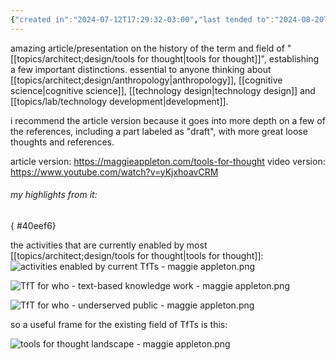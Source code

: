 ```yaml
---
{"created in":"2024-07-12T17:29:32-03:00","last tended to":"2024-08-20T16:01:33-03:00","tags":["toolsforthought","essay","knowledgemanagement","highlights","video","tier1","resource"],"dg-publish":true,"permalink":"/references/design/tools-for-thought-as-cultural-practices-not-computational-objects/","dgPassFrontmatter":true,"created":"2024-07-12T17:29:32.294-03:00","updated":"2024-08-20T16:01:33.888-03:00"}
---
```


amazing article/presentation on the history of the term and field of "[[topics/architect;design/tools for thought\|tools for thought]]", establishing a few important distinctions. essential to anyone thinking about [[topics/architect;design/anthropology\|anthropology]], [[cognitive science\|cognitive science]], [[technology design\|technology design]] and [[topics/lab/technology development\|development]].

i recommend the article version because it goes into more depth on a few of the references, including a part labeled as "draft", with more great loose thoughts and references.

article version: https://maggieappleton.com/tools-for-thought
video version: https://www.youtube.com/watch?v=yKjxhoavCRM

###### my highlights from it:
{ #40eef6}


the activities that are currently enabled by most [[topics/architect;design/tools for thought\|tools for thought]]:
![activities enabled by current TfTs - maggie appleton.png](/img/user/images/excerpts%20&%20quotes/activities%20enabled%20by%20current%20TfTs%20-%20maggie%20appleton.png)

![TfT for who - text-based knowledge work - maggie appleton.png](/img/user/images/excerpts%20&%20quotes/TfT%20for%20who%20-%20text-based%20knowledge%20work%20-%20maggie%20appleton.png)

![TfT for who - underserved public - maggie appleton.png](/img/user/images/excerpts%20&%20quotes/TfT%20for%20who%20-%20underserved%20public%20-%20maggie%20appleton.png)

so a useful frame for the existing field of TfTs is this:

![tools for thought landscape - maggie appleton.png](/img/user/images/models%20&%20frameworks/tools%20for%20thought%20landscape%20-%20maggie%20appleton.png)